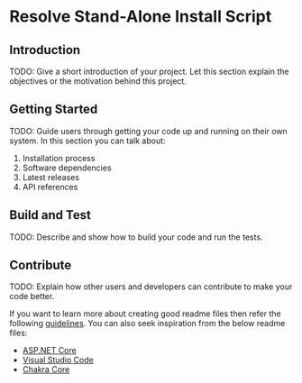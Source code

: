 # Resolve Stand-Alone Install Script

## Introduction

TODO: Give a short introduction of your project. Let this section explain the objectives or the motivation behind this project. 

## Getting Started

TODO: Guide users through getting your code up and running on their own system. In this section you can talk about:

1. Installation process
2. Software dependencies
3. Latest releases
4. API references

## Build and Test

TODO: Describe and show how to build your code and run the tests. 

## Contribute

TODO: Explain how other users and developers can contribute to make your code better. 

If you want to learn more about creating good readme files then refer the following [guidelines](https://docs.microsoft.com/en-us/azure/devops/repos/git/create-a-readme?view=azure-devops). You can also seek inspiration from the below readme files:

- [ASP.NET Core](https://github.com/aspnet/Home)
- [Visual Studio Code](https://github.com/Microsoft/vscode)
- [Chakra Core](https://github.com/Microsoft/ChakraCore)